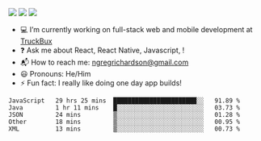 [![](https://badgen.net/twitter/follow/ngregrichardson?icon=twitter)](https://twitter.com/ngregrichardson)
[![](https://badgen.net/badge/Support%20Me%20On/Ko%2Dfi/blue?icon=kofi)](https://ko-fi.com/ngregrichardson)
[![](https://badgen.net/badge/Support%20Me%20On/Liberapay/yellow)](https://liberapay.com/ngregrichardson)

- :computer: I’m currently working on full-stack web and mobile development at [TruckBux](https://truckbux.com)
- :question: Ask me about React, React Native, Javascript, !
- :mailbox_with_mail: How to reach me: <a href="mailto:ngregrichardson@gmail.com">ngregrichardson@gmail.com</a>
- :smiley: Pronouns: He/Him
- :zap: Fun fact: I really like doing one day app builds!

<!--START_SECTION:waka-->
```text
JavaScript   29 hrs 25 mins  ███████████████████████░░   91.89 % 
Java         1 hr 11 mins    █░░░░░░░░░░░░░░░░░░░░░░░░   03.73 % 
JSON         24 mins         ▒░░░░░░░░░░░░░░░░░░░░░░░░   01.28 % 
Other        18 mins         ▒░░░░░░░░░░░░░░░░░░░░░░░░   00.95 % 
XML          13 mins         ▒░░░░░░░░░░░░░░░░░░░░░░░░   00.73 % 
```
<!--END_SECTION:waka-->
